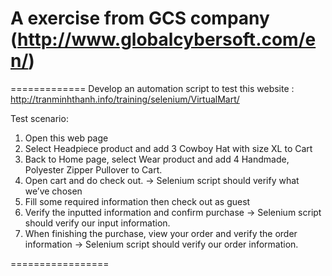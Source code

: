 # A exercise from GCS company (http://www.globalcybersoft.com/en/)

=============
Develop an automation script to test this website : http://tranminhthanh.info/training/selenium/VirtualMart/

Test scenario:

1. Open this web page
2. Select Headpiece product and add 3 Cowboy Hat with size XL to Cart
3. Back to Home page, select Wear product and add 4 Handmade, Polyester Zipper Pullover to Cart.
4. Open cart and do check out. -> Selenium script should verify what we’ve chosen
5. Fill some required information then check out as guest
6. Verify the inputted information and confirm purchase  -> Selenium script should verify our input information.
7. When finishing the purchase, view your order and verify the order information -> Selenium script should verify our order information.

=================

